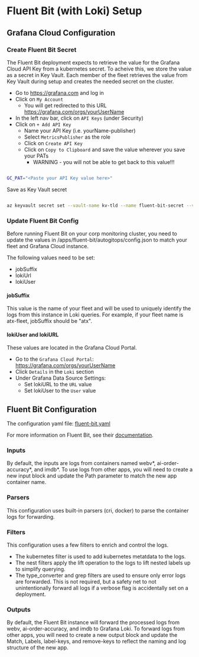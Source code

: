 # Fluent Bit (with Loki) Setup

## Grafana Cloud Configuration

### Create Fluent Bit Secret

The Fluent Bit deployment expects to retrieve the value for the Grafana Cloud API Key from a kubernetes secret. To acheive this, we store the value as a secret in Key Vault. Each member of the fleet retrieves the value from Key Vault during setup and creates the needed secret on the cluster.

* Go to <https://grafana.com> and log in
* Click on `My Account`
  * You will get redirected to this URL <https://grafana.com/orgs/yourUserName>
* In the left nav bar, click on `API Keys` (under Security)
* Click on `+ Add API Key`
  * Name your API Key (i.e. yourName-publisher)
  * Select `MetricsPublisher` as the role
  * Click on `Create API Key`
  * Click on `Copy to Clipboard` and save the value wherever you save your PATs
    * WARNING - you will not be able to get back to this value!!!

```bash

GC_PAT="<Paste your API Key value here>"

```

Save as Key Vault secret

```bash

az keyvault secret set --vault-name kv-tld --name fluent-bit-secret --value ${GC_PAT}

```

### Update Fluent Bit Config

Before running Fluent Bit on your corp monitoring cluster, you need to update the values in /apps/fluent-bit/autogitops/config.json to match your fleet and Grafana Cloud instance.

The following values need to be set:

* jobSuffix
* lokiUrl
* lokiUser

#### jobSuffix

This value is the name of your fleet and will be used to uniquely identify the logs from this instance in Loki queries. For example, if your fleet name is atx-fleet, jobSuffix should be "atx".

#### lokiUser and lokiURL

These values are located in the Grafana Cloud Portal.

* Go to the `Grafana Cloud Portal`: <https://grafana.com/orgs/yourUserName>
* Click `Details` in the `Loki` section
* Under Grafana Data Source Settings:
  * Set lokiURL to the `URL` value
  * Set lokiUser to the `User` value

## Fluent Bit Configuration

The configuration yaml file: [fluent-bit.yaml](https://github.com/retaildevcrews/edge-gitops/blob/apps/apps/fluent-bit/autogitops/dev/fluent-bit.yaml)

For more information on Fluent Bit, see their [documentation](https://docs.fluentbit.io/manual/concepts/data-pipeline).

### Inputs

By default, the inputs are logs from containers named webv*, ai-order-accuracy*, and imdb*. To use logs from other apps, you will need to create a new input block and update the Path parameter to match the new app container name.

### Parsers

This configuration uses built-in parsers (cri, docker) to parse the container logs for forwarding.

### Filters

This configuration uses a few filters to enrich and control the logs.

* The kubernetes filter is used to add kubernetes metatdata to the logs.
* The nest filters apply the lift operation to the logs to lift nested labels up to simplify querying.
* The type_converter and grep filters are used to ensure only error logs are forwarded. This is not required, but a safety net to not unintentionally forward all logs if a verbose flag is accidentally set on a deployment.

### Outputs

By default, the Fluent Bit instance will forward the processed logs from webv, ai-order-accuracy, and imdb to Grafana Loki. To forward logs from other apps, you will need to create a new output block and update the Match, Labels, label-keys, and remove-keys to reflect the naming and log structure of the new app.
